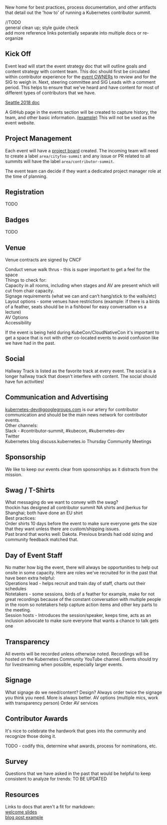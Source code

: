 New home for best practices, process documentation, and other artifacts that detail out the 'how to' of running a Kubernetes contributor summit.

//TODO  
general clean up; style guide check  
add more reference links
potentially separate into multiple docs or re-organize  

## Kick Off
Event lead will start the event strategy doc that will outline goals and content
strategy with content team. This doc should first be circulated within contributor experience for
the [event OWNERs] to review and for the SIG to weigh in. Next, steering committee
and SIG Leads with a comment period. This helps to ensure that we've heard and have
content for most of different types of contributors that we have.

[Seattle 2018 doc]

A GitHub page in the events section will be created to capture history, the team, and other basic information. [(example)] This will not be used as the event website.

## Project Management
Each event will have a [project board] created. The incoming team will need to create a label `area/cityfoo-summit` and any issue or PR related to all summits will have the label `area/contributor-summit`.

The event team can decide if they want a dedicated project manager role at the time of planning.

## Registration
TODO

## Badges
TODO

## Venue
Venue contracts are signed by CNCF  

Conduct venue walk thrus - this is super important to get a feel for the space  
Things to check for:  
Capacity in all rooms, including when stages and AV are present which will cut from chair capacity.  
Signage requirements (what we can and can’t hang/stick to the walls/etc)  
Layout options - some venues have restrictions (example: if there is a birds of a feather, seats should be in a fishbowl for easy conversation vs a lecture)  
AV Options  
Accessibility  

If the event is being held during KubeCon/CloudNativeCon it's important to get a space that is not with other co-located events to avoid confusion like we have had in the past.

## Social
Hallway Track is listed as the favorite track at every event. The social is a longer hallway track that doesn't interfere with content. The social should have fun activities!  

## Communication and Advertising  
kubernetes-dev@googlegroups.com is our artery for contributor communication and should be the main news network for contributor events.  
Other channels:  
Slack - #contributor-summit, #kubecon, #kubernetes-dev  
Twitter  
Kubernetes blog
discuss.kubernetes.io
Thursday Community Meetings

## Sponsorship
We like to keep our events clear from sponsorships as it distracts from the mission.

## Swag / T-Shirts
What messaging do we want to convey with the swag?  
thockin has designed all contributor summit NA shirts and jberkus for Shanghai; both have done an EU shirt  
Best practices:  
Order shirts 10 days before the event to make sure everyone gets the size that they want unless there are custom/shipping issues.  
Past brand that works well: Dakota. Previous brands had odd sizing and community feedback matched that.

## Day of Event Staff
No matter how big the event, there will always be opportunities to help out onsite in some capacity. Here are roles we've recruited for in the past that have been extra helpful:  
Operations lead - helps recruit and train day of staff, charts out their schedules  
Notetakers - some sessions, birds of a feather for example, make for not great recordings because of the constant conversation with multiple people in the room so notetakers help capture action items and other key parts to the meeting.  
Session hosts - Introduces the session/speaker, keeps time, acts as an inclusion advocate to make sure everyone that wants a chance to talk gets one  

## Transparency
All events will be recorded unless otherwise noted. Recordings will be hosted on the Kubernetes Community YouTube channel. Events should try for livestreaming when possible, especially larger events.

## Signage
What signage do we need/content? Design?
Always order twice the signage you think you need. More is always better.
AV options (multiple mics, work with transparency person)
Order AV services

## Contributor Awards  
It's nice to celebrate the hardwork that goes into the community and recognize those doing it.

TODO - codify this, determine what awards, process for nominations, etc.  

## Survey
Questions that we have asked in the past that would be helpful to keep consistent to analyze for trends:
TO BE UPDATED

## Resources
Links to docs that aren't a fit for markdown:  
[welcome slides]  
[blog post example]


[(example)]: ./2019
[Seattle 2018 doc]: https://docs.google.com/document/d/17StTsUSCh1XxPjF-TpCnhXvZalHs7lwhSrVIgNpFwLU/edit?usp=sharing
[event OWNERs]: ./OWNERS.md
[blog post example]: https://kubernetes.io/blog/2018/10/16/kubernetes-2018-north-american-contributor-summit/
[welcome slides]: https://docs.google.com/presentation/d/11eDR_0Dl_MBbeoMDF_mQaJC3shnnd6buhIVei2Ke0SM/edit#slide=id.p
[project board]: https://github.com/orgs/kubernetes/projects
